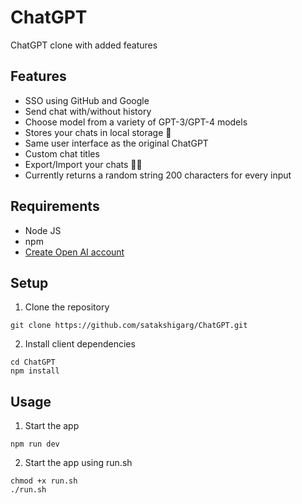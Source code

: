 # ChatGPT

ChatGPT clone with added features

## Features

- SSO using GitHub and Google
- Send chat with/without history
- Choose model from a variety of GPT-3/GPT-4 models
- Stores your chats in local storage 👀
- Same user interface as the original ChatGPT
- Custom chat titles
- Export/Import your chats 🔼🔽
- Currently returns a random string 200 characters for every input

## Requirements

- Node JS
- npm
- [Create Open AI account](https://beta.openai.com/signup/)

## Setup

1. Clone the repository

```
git clone https://github.com/satakshigarg/ChatGPT.git
```

2. Install client dependencies

```
cd ChatGPT
npm install
```

## Usage

1. Start the app

```
npm run dev
```

2. Start the app using run.sh

```
chmod +x run.sh
./run.sh

```